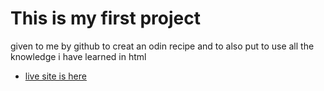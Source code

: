 # This is my first project
given to me by github to creat an odin recipe and to also put to use all the knowledge i have learned in html

- [live site is here]("https://keddyntube.github.io/ODIN-RECIPE-PROJECT/recipes/hot-pot.html")
